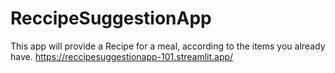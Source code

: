 # ReccipeSuggestionApp

This app will provide a Recipe for a meal, according to the items you already have.
https://reccipesuggestionapp-101.streamlit.app/
